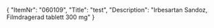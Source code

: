 {
  "ItemNr": "060109",
  "Title": "test",
  "Description": "Irbesartan Sandoz, Filmdragerad tablett 300 mg"
}